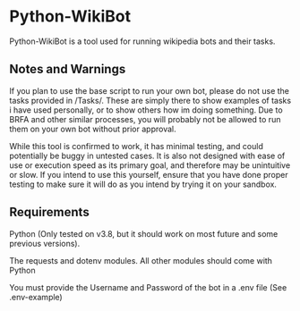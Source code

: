 # Python-WikiBot

Python-WikiBot is a tool used for running wikipedia bots and their tasks.

## Notes and Warnings

If you plan to use the base script to run your own bot, please do not use the tasks provided in /Tasks/. These are simply there to show examples of tasks i have used personally, or to show others how im doing something. Due to BRFA and other similar processes, you will probably not be allowed to run them on your own bot without prior approval.

While this tool is confirmed to work, it has minimal testing, and could potentially be buggy in untested cases.
It is also not designed with ease of use or execution speed as its primary goal, and therefore may be unintuitive or slow.
If you intend to use this yourself, ensure that you have done proper testing to make sure it will do as you intend by trying it on your sandbox.

## Requirements

Python (Only tested on v3.8, but it should work on most future and some previous versions).

The requests and dotenv modules. All other modules should come with Python

You must provide the Username and Password of the bot in a .env file (See .env-example)
